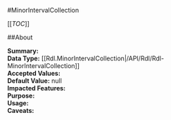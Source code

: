 #MinorIntervalCollection

[[_TOC_]]

##About

**Summary:**   
**Data Type:** [[Rdl.MinorIntervalCollection|/API/Rdl/Rdl-MinorIntervalCollection]]  
**Accepted Values:**   
**Default Value:** null  
**Impacted Features:**   
**Purpose:**   
**Usage:**   
**Caveats:**   

